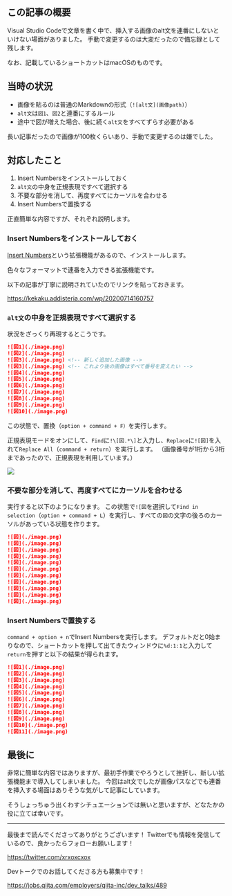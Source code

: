 <!--
title:   Visual Studio CodeでMarkdownを書いていて、大量のalt文の連番リネームが必要になったときにやったこと
tags:    VisualStudioCode,VSCode,Markdown
-->

## この記事の概要

Visual Studio Codeで文章を書く中で、挿入する画像のalt文を連番にしないといけない場面がありました。
手動で変更するのは大変だったので備忘録として残します。

なお、記載しているショートカットはmacOSのものです。

## 当時の状況

- 画像を貼るのは普通のMarkdownの形式（`![alt文](画像path)`）
- `alt文`は`図1`、`図2`と連番にするルール
- 途中で図が増えた場合、後に続く`alt文`をすべてずらす必要がある

長い記事だったので画像が100枚くらいあり、手動で変更するのは嫌でした。

## 対応したこと

1. Insert Numbersをインストールしておく
1. `alt文`の中身を正規表現ですべて選択する
1. 不要な部分を消して、再度すべてにカーソルを合わせる
2. Insert Numbersで置換する

正直簡単な内容ですが、それぞれ説明します。

### Insert Numbersをインストールしておく

[Insert Numbers](https://marketplace.visualstudio.com/items?itemName=Asuka.insertnumbers)という拡張機能があるので、インストールします。

色々なフォーマットで連番を入力できる拡張機能です。

以下の記事が丁寧に説明されていたのでリンクを貼っておきます。

https://kekaku.addisteria.com/wp/20200714160757

### `alt文`の中身を正規表現ですべて選択する

状況をざっくり再現するとこうです。

```markdown
![図1](./image.png)
![図2](./image.png)
![図3](./image.png) <!-- 新しく追加した画像 -->
![図3](./image.png) <!-- これより後の画像はすべて番号を変えたい -->
![図4](./image.png)
![図5](./image.png)
![図6](./image.png)
![図7](./image.png)
![図8](./image.png)
![図9](./image.png)
![図10](./image.png)
```

この状態で、置換（`option + command + F）`を実行します。

正規表現モードをオンにして、`Find`に`!\[図.*\]`と入力し、`Replace`に`![図]`を入れて`Replace All`（`command + return`）を実行します。
（画像番号が1桁から3桁まであったので、正規表現を利用しています。）

![](https://qiita-image-store.s3.ap-northeast-1.amazonaws.com/0/214677/b3c8274f-aaf0-ae77-aa3c-a5207f285684.png)

### 不要な部分を消して、再度すべてにカーソルを合わせる

実行すると以下のようになります。
この状態で`![図`を選択して`Find in selection`（`option + command + L`）を実行し、すべての`図`の文字の後ろのカーソルがあっている状態を作ります。

```markdown
![図](./image.png)
![図](./image.png)
![図](./image.png)
![図](./image.png)
![図](./image.png)
![図](./image.png)
![図](./image.png)
![図](./image.png)
![図](./image.png)
![図](./image.png)
![図](./image.png)
```

### Insert Numbersで置換する

`command + option + n`でInsert Numbersを実行します。
デフォルトだと0始まりなので、ショートカットを押して出てきたウィンドウに`%d:1:1`と入力して`return`を押すと以下の結果が得られます。

```markdown
![図1](./image.png)
![図2](./image.png)
![図3](./image.png)
![図4](./image.png)
![図5](./image.png)
![図6](./image.png)
![図7](./image.png)
![図8](./image.png)
![図9](./image.png)
![図10](./image.png)
![図11](./image.png)
```

## 最後に

非常に簡単な内容ではありますが、最初手作業でやろうとして挫折し、新しい拡張機能まで導入してしまいました。
今回はalt文でしたが画像パスなどでも連番を挿入する場面はありそうな気がして記事にしています。

そうしょっちゅう出くわすシチュエーションでは無いと思いますが、どなたかの役に立てば幸いです。

---

最後まで読んでくださってありがとうございます！
Twitterでも情報を発信しているので、良かったらフォローお願いします！

https://twitter.com/xrxoxcxox

Devトークでのお話してくださる方も募集中です！

https://jobs.qiita.com/employers/qiita-inc/dev_talks/489
